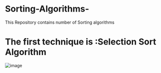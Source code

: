 # Sorting-Algorithms-
This Repository contains number of Sorting algorithms 
# The first technique is :Selection Sort Algorithm
![image](https://user-images.githubusercontent.com/40636325/185078856-54374512-429d-4d4b-a84f-5efb445f48db.png)


